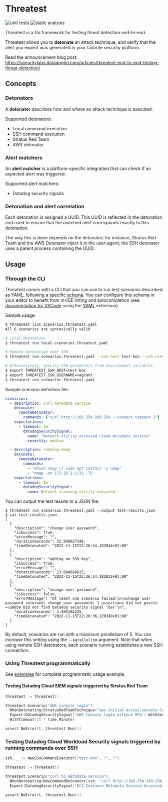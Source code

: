 # Threatest

![unit tests](https://github.com/DataDog/threatest/actions/workflows/test.yml/badge.svg)
![static analysis](https://github.com/DataDog/threatest/actions/workflows/static-analysis.yml/badge.svg)

Threatest is a Go framework for testing threat detection end-to-end.

Threatest allows you to **detonate** an attack technique, and verify that the alert you expect was generated in your favorite security platform.

Read the announcement blog post: https://securitylabs.datadoghq.com/articles/threatest-end-to-end-testing-threat-detection/

## Concepts

### Detonators

A **detonator** describes how and where an attack technique is executed.

Supported detonators:
* Local command execution
* SSH command execution
* Stratus Red Team
* AWS detonator

### Alert matchers

An **alert matcher** is a platform-specific integration that can check if an expected alert was triggered.

Supported alert matchers:
* Datadog security signals

### Detonation and alert correlation

Each detonation is assigned a UUID. This UUID is reflected in the detonation and used to ensure that the matched alert corresponds exactly to this detonation.

The way this is done depends on the detonator; for instance, Stratus Red Team and the AWS Detonator inject it in the user-agent; the SSH detonator uses a parent process containing the UUID.

## Usage

### Through the CLI

Threatest comes with a CLI that you can use to run test scenarios described as YAML, following a specific [schema](./schemas/threatest.schema.json). You can configure this schema in your editor to benefit from in-IDE linting and autocompletion (see [documentation for VSCode](https://marketplace.visualstudio.com/items?itemName=redhat.vscode-yaml#associating-a-schema-to-a-glob-pattern-via-yaml.schemas) using the [YAML](https://marketplace.visualstudio.com/items?itemName=redhat.vscode-yaml) extension).

Sample usage:

```bash
$ threatest lint scenarios.threatest.yaml
All 6 scenarios are syntaxically valid

# Local detonation
$ threatest run local-scenarios.threatest.yaml

# Remote detonation over SSH
$ threatest run scenarios.threatest.yaml --ssh-host test-box --ssh-username vagrant

# Alternatively, specify SSH parameters from environment variables
$ export THREATEST_SSH_HOST=test-box
$ export THREATEST_SSH_USERNAME=vagrant
$ threatest run scenarios.threatest.yaml
```

Sample scenario definition file:

```yaml
scenarios:
  - description: curl metadata service
    detonate:
      remoteDetonator:
        commands: ["curl http://169.254.169.254 --connect-timeout 1"]
    expectations:
      - timeout: 1m
        datadogSecuritySignal:
          name: "Network utility accessed cloud metadata service"
          severity: medium

  - description: running nmap
    detonate:
      remoteDetonator:
        commands:
          - "which nmap || sudo apt install -y nmap"
          - "nmap -sn 172.16.2.1/32 -T5"
    expectations:
      - timeout: 1m
        datadogSecuritySignal:
          name: Network scanning utility executed
```


You can output the test results to a JSON file:

```
$ threatest run scenarios.threatest.yaml --output test-results.json
$ cat test-results.json
[
  {
    "description": "change user password",
    "isSuccess": true,
    "errorMessage": "",
    "durationSeconds": 22.046627348,
    "timeDetonated": "2022-11-15T22:26:14.182844+01:00"
  },
  {
    "description": "adding an SSH key",
    "isSuccess": true,
    "errorMessage": "",
    "durationSeconds": 23.604699625,
    "timeDetonated": "2022-11-15T22:26:14.182832+01:00"
  },
  {
    "description": "change user password",
    "isSuccess": false,
    "errorMessage": "At least one scenario failed:\n\nchange user password returned: change user password: 1 assertions did not pass\n =\u003e Did not find Datadog security signal 'bar'\n",
    "durationSeconds": 3.505294235,
    "timeDetonated": "2022-11-15T22:26:36.229349+01:00"
  }
]
```

By default, scenarios are run with a maximum parallelism of 5. You can increase this setting using the `--parallelism` argument.
Note that when using remote SSH detonators, each scenario running establishes a new SSH connection.

### Using Threatest programmatically

See [examples](./examples) for complete programmatic usage example.

#### Testing Datadog Cloud SIEM signals triggered by Stratus Red Team

```go
threatest := Threatest()

threatest.Scenario("AWS console login").
  WhenDetonating(StratusRedTeamTechnique("aws.initial-access.console-login-without-mfa")).
  Expect(DatadogSecuritySignal("AWS Console login without MFA").WithSeverity("medium")).
  WithTimeout(15 * time.Minute)

assert.NoError(t, threatest.Run())
```

### Testing Datadog Cloud Workload Security signals triggered by running commands over SSH

```go
ssh, _ := NewSSHCommandExecutor("test-box", "", "")

threatest := Threatest()

threatest.Scenario("curl to metadata service").
  WhenDetonating(NewCommandDetonator(ssh, "curl http://169.254.169.254 --connect-timeout 1")).
  Expect(DatadogSecuritySignal("EC2 Instance Metadata Service Accessed via Network Utility"))

assert.NoError(t, threatest.Run())
```
